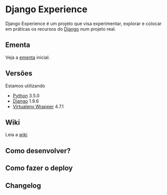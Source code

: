 # Django Experience

Django Experience é um projeto que visa experimentar, explorar e colocar em práticas os recursos do [Django][0] num projeto real.

## Ementa

Veja a [ementa][1] inicial.

## Versões

Estamos utilizando

* [Python][2] 3.5.0
* [Django][0] 1.9.6
* [Virtualenv Wrapper][3] 4.7.1

## Wiki

Leia a [wiki][4]

## Como desenvolver?

## Como fazer o deploy

## Changelog


[0]: https://www.djangoproject.com/
[1]: https://github.com/rg3915/django-experience/blob/master/ementa.md
[2]: https://www.python.org/
[3]: http://virtualenvwrapper.readthedocs.io/en/latest/
[4]: https://github.com/rg3915/django-experience/wiki